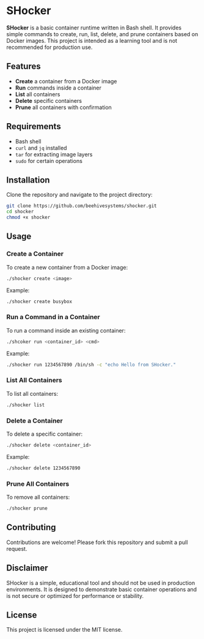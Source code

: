# SHocker

**SHocker** is a basic container runtime written in Bash shell. It provides simple commands to create, run, list, delete, and prune containers based on Docker images. This project is intended as a learning tool and is not recommended for production use.

## Features

- **Create** a container from a Docker image
- **Run** commands inside a container
- **List** all containers
- **Delete** specific containers
- **Prune** all containers with confirmation

## Requirements

- Bash shell
- `curl` and `jq` installed
- `tar` for extracting image layers
- `sudo` for certain operations

## Installation

Clone the repository and navigate to the project directory:

```bash
git clone https://github.com/beehivesystems/shocker.git
cd shocker
chmod +x shocker
```

## Usage

### Create a Container

To create a new container from a Docker image:

```bash
./shocker create <image>
```

Example:

```bash
./shocker create busybox
```

### Run a Command in a Container

To run a command inside an existing container:

```bash
./shcoker run <container_id> <cmd>
```

Example:

```bash
./shocker run 1234567890 /bin/sh -c "echo Hello from SHocker."
```

### List All Containers

To list all containers:

```bash
./shocker list
```

### Delete a Container

To delete a specific container:

```bash
./shocker delete <container_id>
```

Example:

```bash
./shocker delete 1234567890
```

### Prune All Containers

To remove all containers:

```bash
./shocker prune
```

## Contributing

Contributions are welcome! Please fork this repository and submit a pull request.

## Disclaimer

SHocker is a simple, educational tool and should not be used in production environments. It is designed to demonstrate basic container operations and is not secure or optimized for performance or stability.

## License

This project is licensed under the MIT license.